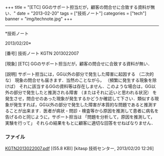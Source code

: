 ﻿+++
title = "[ETC] GGのサポート担当だが，顧客の問合せに合致する資料が無い．"
date = "2013-02-20"
tags = ["技術ノート"]
categories = ["tech"]
banner = "img/technote.jpg"
+++

-----------------------------------------------------------------------------------------------------------------------------

*技術ノート

2013/02/20*


[番号]
技術ノート KGTN 2013022007

[現象]
[ETC] GGのサポート担当だが，顧客の問合せに合致する資料が無い．

[説明]
サポート担当には，GG以外の部分で発生した障害に起因する （二次的な）
現象の問合せも届きます．当然のことながら，
（頻繁に発生する現象を除けば）
それに該当するGGの資料等は存在しません．このような場合は，GG以外の部分で発生したと推測される障害
（またはそれに近いと思われる状況）
を発生させ，問合せのあった現象が発生するかどうか確認して下さい．類似する現象が発生すれば，GG以外の部分で発生した障害が本質的な問題であると推測することが出来ます．医者が病状・問診・検査等から原因を推測して患者に病名を告げるのと同じように，サポート担当は
「問題を分析して，原因を推測して，実験を行って」
それらの結果をもとに顧客に適切な回答をせねばなりません．


### ファイル

 
 


[KGTN2013022007.pdf](http://techreport.kitasp.net/attachments/download/1219/KGTN2013022007.pdf)
 [(55.8 KB)] [kitasp 技術センター, 2013/02/20
12:26]


 


 

